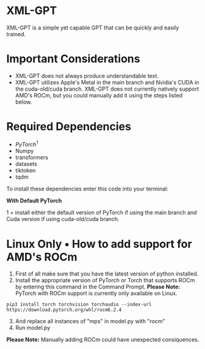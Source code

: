 # XML-GPT

XML-GPT is a simple yet capable GPT that can be quickly and easily trained.

# Important Considerations

-  XML-GPT does not always produce understandable text.
-  XML-GPT utilizes Apple's Metal in the main branch and Nvidia's CUDA in the cuda-old/cuda branch. XML-GPT does not currently natively support AMD's ROCm, but you could manually add it using the steps listed below.

# Required Dependencies

-  $PyTorch^1$
-  Numpy
-  transformers
-  datasets
-  tiktoken
-  tqdm

To install these dependencies enter this code into your terminal:

**With Default PyTorch**



1 = install either the default version of PyTorch if using the main branch and Cuda version if using cuda-old/cuda branch.
# Linux Only • How to add support for AMD's ROCm

1. First of all make sure that you have the latest version of python installed.
2. Install the appropriate version of PyTorch or Torch that supports ROCm by entering this command in the Command Prompt. **Please Note:** PyTorch with ROCm support is currently only available on Linux.
```
pip3 install torch torchvision torchaudio --index-url https://download.pytorch.org/whl/rocm6.2.4
```
3. And replace all instances of "mps" in model.py with "rocm"
4. Run model.py

**Please Note:** Manually adding ROCm could have unexpected consiquences.
